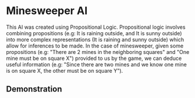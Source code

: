 # Minesweeper AI
This AI was created using Propositional Logic. 
Propositional logic involves combining propositions (e.g: It is raining outside, and It is sunny outside) into more complex representations (It is raining and sunny outside) which allow for inferences to be made.
In the case of minesweeper, given some propositions (e.g: "There are 2 mines in the neighboring squares" and "One mine must be on square X") provided to us by the game, we can deduce useful information (e.g: "Since there are two mines and we know one mine is on square X, the other must be on square Y").

## Demonstration
